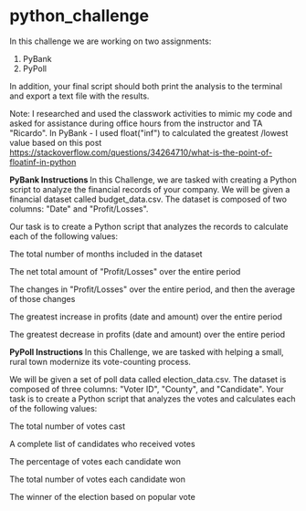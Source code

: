 # python_challenge

In this challenge we are working on two assignments:

1. PyBank
2. PyPoll

In addition, your final script should both print the analysis to the terminal and export a text file with the results.

Note: I researched and used the classwork activities to mimic my code and asked for assistance during office hours from the instructor and TA "Ricardo".
In PyBank - I used float("inf") to calculated the greatest /lowest value based on this post https://stackoverflow.com/questions/34264710/what-is-the-point-of-floatinf-in-python



<b> PyBank Instructions </b>
In this Challenge, we are tasked with creating a Python script to analyze the financial records of your company. We will be given a financial dataset called budget_data.csv. The dataset is composed of two columns: "Date" and "Profit/Losses".

Our task is to create a Python script that analyzes the records to calculate each of the following values:

The total number of months included in the dataset

The net total amount of "Profit/Losses" over the entire period

The changes in "Profit/Losses" over the entire period, and then the average of those changes

The greatest increase in profits (date and amount) over the entire period

The greatest decrease in profits (date and amount) over the entire period

<b> PyPoll Instructions </b>
In this Challenge, we are tasked with helping a small, rural town modernize its vote-counting process.

We will be given a set of poll data called election_data.csv. The dataset is composed of three columns: "Voter ID", "County", and "Candidate". Your task is to create a Python script that analyzes the votes and calculates each of the following values:

The total number of votes cast

A complete list of candidates who received votes

The percentage of votes each candidate won

The total number of votes each candidate won

The winner of the election based on popular vote